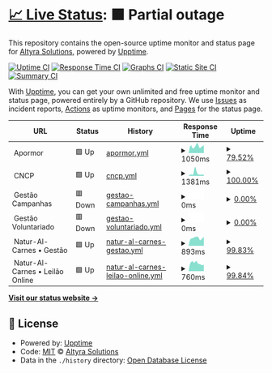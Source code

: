 # [📈 Live Status](https://Altyrasolutionslda.github.io/Uptime-Monitor): <!--live status--> **🟧 Partial outage**

This repository contains the open-source uptime monitor and status page for [Altyra Solutions](https://altyra.com), powered by [Upptime](https://github.com/upptime/upptime).

[![Uptime CI](https://github.com/Altyrasolutionslda/Uptime-Monitor/workflows/Uptime%20CI/badge.svg)](https://github.com/Altyrasolutionslda/Uptime-Monitor/actions?query=workflow%3A%22Uptime+CI%22)
[![Response Time CI](https://github.com/Altyrasolutionslda/Uptime-Monitor/workflows/Response%20Time%20CI/badge.svg)](https://github.com/Altyrasolutionslda/Uptime-Monitor/actions?query=workflow%3A%22Response+Time+CI%22)
[![Graphs CI](https://github.com/Altyrasolutionslda/Uptime-Monitor/workflows/Graphs%20CI/badge.svg)](https://github.com/Altyrasolutionslda/Uptime-Monitor/actions?query=workflow%3A%22Graphs+CI%22)
[![Static Site CI](https://github.com/Altyrasolutionslda/Uptime-Monitor/workflows/Static%20Site%20CI/badge.svg)](https://github.com/Altyrasolutionslda/Uptime-Monitor/actions?query=workflow%3A%22Static+Site+CI%22)
[![Summary CI](https://github.com/Altyrasolutionslda/Uptime-Monitor/workflows/Summary%20CI/badge.svg)](https://github.com/Altyrasolutionslda/Uptime-Monitor/actions?query=workflow%3A%22Summary+CI%22)

With [Upptime](https://upptime.js.org), you can get your own unlimited and free uptime monitor and status page, powered entirely by a GitHub repository. We use [Issues](https://github.com/Altyrasolutionslda/Uptime-Monitor/issues) as incident reports, [Actions](https://github.com/Altyrasolutionslda/Uptime-Monitor/actions) as uptime monitors, and [Pages](https://Altyrasolutionslda.github.io/Uptime-Monitor) for the status page.

<!--start: status pages-->
<!-- This summary is generated by Upptime (https://github.com/upptime/upptime) -->
<!-- Do not edit this manually, your changes will be overwritten -->
<!-- prettier-ignore -->
| URL | Status | History | Response Time | Uptime |
| --- | ------ | ------- | ------------- | ------ |
| <img alt="" src="https://raw.githubusercontent.com/Altyrasolutionslda/Uptime-Monitor/master/assets/iconAPORMOR.ico" height="13"> Apormor | 🟩 Up | [apormor.yml](https://github.com/Altyrasolutionslda/Uptime-Monitor/commits/HEAD/history/apormor.yml) | <details><summary><img alt="Response time graph" src="./graphs/apormor/response-time-week.png" height="20"> 1050ms</summary><br><a href="https://Altyrasolutionslda.github.io/Uptime-Monitor/history/apormor"><img alt="Response time 1160" src="https://img.shields.io/endpoint?url=https%3A%2F%2Fraw.githubusercontent.com%2FAltyrasolutionslda%2FUptime-Monitor%2FHEAD%2Fapi%2Fapormor%2Fresponse-time.json"></a><br><a href="https://Altyrasolutionslda.github.io/Uptime-Monitor/history/apormor"><img alt="24-hour response time 1092" src="https://img.shields.io/endpoint?url=https%3A%2F%2Fraw.githubusercontent.com%2FAltyrasolutionslda%2FUptime-Monitor%2FHEAD%2Fapi%2Fapormor%2Fresponse-time-day.json"></a><br><a href="https://Altyrasolutionslda.github.io/Uptime-Monitor/history/apormor"><img alt="7-day response time 1050" src="https://img.shields.io/endpoint?url=https%3A%2F%2Fraw.githubusercontent.com%2FAltyrasolutionslda%2FUptime-Monitor%2FHEAD%2Fapi%2Fapormor%2Fresponse-time-week.json"></a><br><a href="https://Altyrasolutionslda.github.io/Uptime-Monitor/history/apormor"><img alt="30-day response time 1184" src="https://img.shields.io/endpoint?url=https%3A%2F%2Fraw.githubusercontent.com%2FAltyrasolutionslda%2FUptime-Monitor%2FHEAD%2Fapi%2Fapormor%2Fresponse-time-month.json"></a><br><a href="https://Altyrasolutionslda.github.io/Uptime-Monitor/history/apormor"><img alt="1-year response time 1164" src="https://img.shields.io/endpoint?url=https%3A%2F%2Fraw.githubusercontent.com%2FAltyrasolutionslda%2FUptime-Monitor%2FHEAD%2Fapi%2Fapormor%2Fresponse-time-year.json"></a></details> | <details><summary><a href="https://Altyrasolutionslda.github.io/Uptime-Monitor/history/apormor">79.52%</a></summary><a href="https://Altyrasolutionslda.github.io/Uptime-Monitor/history/apormor"><img alt="All-time uptime 99.86%" src="https://img.shields.io/endpoint?url=https%3A%2F%2Fraw.githubusercontent.com%2FAltyrasolutionslda%2FUptime-Monitor%2FHEAD%2Fapi%2Fapormor%2Fuptime.json"></a><br><a href="https://Altyrasolutionslda.github.io/Uptime-Monitor/history/apormor"><img alt="24-hour uptime 100.00%" src="https://img.shields.io/endpoint?url=https%3A%2F%2Fraw.githubusercontent.com%2FAltyrasolutionslda%2FUptime-Monitor%2FHEAD%2Fapi%2Fapormor%2Fuptime-day.json"></a><br><a href="https://Altyrasolutionslda.github.io/Uptime-Monitor/history/apormor"><img alt="7-day uptime 79.52%" src="https://img.shields.io/endpoint?url=https%3A%2F%2Fraw.githubusercontent.com%2FAltyrasolutionslda%2FUptime-Monitor%2FHEAD%2Fapi%2Fapormor%2Fuptime-week.json"></a><br><a href="https://Altyrasolutionslda.github.io/Uptime-Monitor/history/apormor"><img alt="30-day uptime 95.29%" src="https://img.shields.io/endpoint?url=https%3A%2F%2Fraw.githubusercontent.com%2FAltyrasolutionslda%2FUptime-Monitor%2FHEAD%2Fapi%2Fapormor%2Fuptime-month.json"></a><br><a href="https://Altyrasolutionslda.github.io/Uptime-Monitor/history/apormor"><img alt="1-year uptime 99.60%" src="https://img.shields.io/endpoint?url=https%3A%2F%2Fraw.githubusercontent.com%2FAltyrasolutionslda%2FUptime-Monitor%2FHEAD%2Fapi%2Fapormor%2Fuptime-year.json"></a></details>
| <img alt="" src="https://raw.githubusercontent.com/Altyrasolutionslda/Uptime-Monitor/master/assets/iconCNCP.ico" height="13"> CNCP | 🟩 Up | [cncp.yml](https://github.com/Altyrasolutionslda/Uptime-Monitor/commits/HEAD/history/cncp.yml) | <details><summary><img alt="Response time graph" src="./graphs/cncp/response-time-week.png" height="20"> 1381ms</summary><br><a href="https://Altyrasolutionslda.github.io/Uptime-Monitor/history/cncp"><img alt="Response time 917" src="https://img.shields.io/endpoint?url=https%3A%2F%2Fraw.githubusercontent.com%2FAltyrasolutionslda%2FUptime-Monitor%2FHEAD%2Fapi%2Fcncp%2Fresponse-time.json"></a><br><a href="https://Altyrasolutionslda.github.io/Uptime-Monitor/history/cncp"><img alt="24-hour response time 774" src="https://img.shields.io/endpoint?url=https%3A%2F%2Fraw.githubusercontent.com%2FAltyrasolutionslda%2FUptime-Monitor%2FHEAD%2Fapi%2Fcncp%2Fresponse-time-day.json"></a><br><a href="https://Altyrasolutionslda.github.io/Uptime-Monitor/history/cncp"><img alt="7-day response time 1381" src="https://img.shields.io/endpoint?url=https%3A%2F%2Fraw.githubusercontent.com%2FAltyrasolutionslda%2FUptime-Monitor%2FHEAD%2Fapi%2Fcncp%2Fresponse-time-week.json"></a><br><a href="https://Altyrasolutionslda.github.io/Uptime-Monitor/history/cncp"><img alt="30-day response time 1069" src="https://img.shields.io/endpoint?url=https%3A%2F%2Fraw.githubusercontent.com%2FAltyrasolutionslda%2FUptime-Monitor%2FHEAD%2Fapi%2Fcncp%2Fresponse-time-month.json"></a><br><a href="https://Altyrasolutionslda.github.io/Uptime-Monitor/history/cncp"><img alt="1-year response time 933" src="https://img.shields.io/endpoint?url=https%3A%2F%2Fraw.githubusercontent.com%2FAltyrasolutionslda%2FUptime-Monitor%2FHEAD%2Fapi%2Fcncp%2Fresponse-time-year.json"></a></details> | <details><summary><a href="https://Altyrasolutionslda.github.io/Uptime-Monitor/history/cncp">100.00%</a></summary><a href="https://Altyrasolutionslda.github.io/Uptime-Monitor/history/cncp"><img alt="All-time uptime 77.61%" src="https://img.shields.io/endpoint?url=https%3A%2F%2Fraw.githubusercontent.com%2FAltyrasolutionslda%2FUptime-Monitor%2FHEAD%2Fapi%2Fcncp%2Fuptime.json"></a><br><a href="https://Altyrasolutionslda.github.io/Uptime-Monitor/history/cncp"><img alt="24-hour uptime 100.00%" src="https://img.shields.io/endpoint?url=https%3A%2F%2Fraw.githubusercontent.com%2FAltyrasolutionslda%2FUptime-Monitor%2FHEAD%2Fapi%2Fcncp%2Fuptime-day.json"></a><br><a href="https://Altyrasolutionslda.github.io/Uptime-Monitor/history/cncp"><img alt="7-day uptime 100.00%" src="https://img.shields.io/endpoint?url=https%3A%2F%2Fraw.githubusercontent.com%2FAltyrasolutionslda%2FUptime-Monitor%2FHEAD%2Fapi%2Fcncp%2Fuptime-week.json"></a><br><a href="https://Altyrasolutionslda.github.io/Uptime-Monitor/history/cncp"><img alt="30-day uptime 100.00%" src="https://img.shields.io/endpoint?url=https%3A%2F%2Fraw.githubusercontent.com%2FAltyrasolutionslda%2FUptime-Monitor%2FHEAD%2Fapi%2Fcncp%2Fuptime-month.json"></a><br><a href="https://Altyrasolutionslda.github.io/Uptime-Monitor/history/cncp"><img alt="1-year uptime 99.90%" src="https://img.shields.io/endpoint?url=https%3A%2F%2Fraw.githubusercontent.com%2FAltyrasolutionslda%2FUptime-Monitor%2FHEAD%2Fapi%2Fcncp%2Fuptime-year.json"></a></details>
| <img alt="" src="https://raw.githubusercontent.com/Altyrasolutionslda/Uptime-Monitor/master/assets/iconFNAC.ico" height="13"> Gestão Campanhas | 🟥 Down | [gestao-campanhas.yml](https://github.com/Altyrasolutionslda/Uptime-Monitor/commits/HEAD/history/gestao-campanhas.yml) | <details><summary><img alt="Response time graph" src="./graphs/gestao-campanhas/response-time-week.png" height="20"> 0ms</summary><br><a href="https://Altyrasolutionslda.github.io/Uptime-Monitor/history/gestao-campanhas"><img alt="Response time 1031" src="https://img.shields.io/endpoint?url=https%3A%2F%2Fraw.githubusercontent.com%2FAltyrasolutionslda%2FUptime-Monitor%2FHEAD%2Fapi%2Fgestao-campanhas%2Fresponse-time.json"></a><br><a href="https://Altyrasolutionslda.github.io/Uptime-Monitor/history/gestao-campanhas"><img alt="24-hour response time 0" src="https://img.shields.io/endpoint?url=https%3A%2F%2Fraw.githubusercontent.com%2FAltyrasolutionslda%2FUptime-Monitor%2FHEAD%2Fapi%2Fgestao-campanhas%2Fresponse-time-day.json"></a><br><a href="https://Altyrasolutionslda.github.io/Uptime-Monitor/history/gestao-campanhas"><img alt="7-day response time 0" src="https://img.shields.io/endpoint?url=https%3A%2F%2Fraw.githubusercontent.com%2FAltyrasolutionslda%2FUptime-Monitor%2FHEAD%2Fapi%2Fgestao-campanhas%2Fresponse-time-week.json"></a><br><a href="https://Altyrasolutionslda.github.io/Uptime-Monitor/history/gestao-campanhas"><img alt="30-day response time 0" src="https://img.shields.io/endpoint?url=https%3A%2F%2Fraw.githubusercontent.com%2FAltyrasolutionslda%2FUptime-Monitor%2FHEAD%2Fapi%2Fgestao-campanhas%2Fresponse-time-month.json"></a><br><a href="https://Altyrasolutionslda.github.io/Uptime-Monitor/history/gestao-campanhas"><img alt="1-year response time 1040" src="https://img.shields.io/endpoint?url=https%3A%2F%2Fraw.githubusercontent.com%2FAltyrasolutionslda%2FUptime-Monitor%2FHEAD%2Fapi%2Fgestao-campanhas%2Fresponse-time-year.json"></a></details> | <details><summary><a href="https://Altyrasolutionslda.github.io/Uptime-Monitor/history/gestao-campanhas">0.00%</a></summary><a href="https://Altyrasolutionslda.github.io/Uptime-Monitor/history/gestao-campanhas"><img alt="All-time uptime 95.81%" src="https://img.shields.io/endpoint?url=https%3A%2F%2Fraw.githubusercontent.com%2FAltyrasolutionslda%2FUptime-Monitor%2FHEAD%2Fapi%2Fgestao-campanhas%2Fuptime.json"></a><br><a href="https://Altyrasolutionslda.github.io/Uptime-Monitor/history/gestao-campanhas"><img alt="24-hour uptime 0.00%" src="https://img.shields.io/endpoint?url=https%3A%2F%2Fraw.githubusercontent.com%2FAltyrasolutionslda%2FUptime-Monitor%2FHEAD%2Fapi%2Fgestao-campanhas%2Fuptime-day.json"></a><br><a href="https://Altyrasolutionslda.github.io/Uptime-Monitor/history/gestao-campanhas"><img alt="7-day uptime 0.00%" src="https://img.shields.io/endpoint?url=https%3A%2F%2Fraw.githubusercontent.com%2FAltyrasolutionslda%2FUptime-Monitor%2FHEAD%2Fapi%2Fgestao-campanhas%2Fuptime-week.json"></a><br><a href="https://Altyrasolutionslda.github.io/Uptime-Monitor/history/gestao-campanhas"><img alt="30-day uptime 7.96%" src="https://img.shields.io/endpoint?url=https%3A%2F%2Fraw.githubusercontent.com%2FAltyrasolutionslda%2FUptime-Monitor%2FHEAD%2Fapi%2Fgestao-campanhas%2Fuptime-month.json"></a><br><a href="https://Altyrasolutionslda.github.io/Uptime-Monitor/history/gestao-campanhas"><img alt="1-year uptime 89.41%" src="https://img.shields.io/endpoint?url=https%3A%2F%2Fraw.githubusercontent.com%2FAltyrasolutionslda%2FUptime-Monitor%2FHEAD%2Fapi%2Fgestao-campanhas%2Fuptime-year.json"></a></details>
| <img alt="" src="https://raw.githubusercontent.com/Altyrasolutionslda/Uptime-Monitor/master/assets/iconGV.ico" height="13"> Gestão Voluntariado | 🟥 Down | [gestao-voluntariado.yml](https://github.com/Altyrasolutionslda/Uptime-Monitor/commits/HEAD/history/gestao-voluntariado.yml) | <details><summary><img alt="Response time graph" src="./graphs/gestao-voluntariado/response-time-week.png" height="20"> 0ms</summary><br><a href="https://Altyrasolutionslda.github.io/Uptime-Monitor/history/gestao-voluntariado"><img alt="Response time 780" src="https://img.shields.io/endpoint?url=https%3A%2F%2Fraw.githubusercontent.com%2FAltyrasolutionslda%2FUptime-Monitor%2FHEAD%2Fapi%2Fgestao-voluntariado%2Fresponse-time.json"></a><br><a href="https://Altyrasolutionslda.github.io/Uptime-Monitor/history/gestao-voluntariado"><img alt="24-hour response time 0" src="https://img.shields.io/endpoint?url=https%3A%2F%2Fraw.githubusercontent.com%2FAltyrasolutionslda%2FUptime-Monitor%2FHEAD%2Fapi%2Fgestao-voluntariado%2Fresponse-time-day.json"></a><br><a href="https://Altyrasolutionslda.github.io/Uptime-Monitor/history/gestao-voluntariado"><img alt="7-day response time 0" src="https://img.shields.io/endpoint?url=https%3A%2F%2Fraw.githubusercontent.com%2FAltyrasolutionslda%2FUptime-Monitor%2FHEAD%2Fapi%2Fgestao-voluntariado%2Fresponse-time-week.json"></a><br><a href="https://Altyrasolutionslda.github.io/Uptime-Monitor/history/gestao-voluntariado"><img alt="30-day response time 0" src="https://img.shields.io/endpoint?url=https%3A%2F%2Fraw.githubusercontent.com%2FAltyrasolutionslda%2FUptime-Monitor%2FHEAD%2Fapi%2Fgestao-voluntariado%2Fresponse-time-month.json"></a><br><a href="https://Altyrasolutionslda.github.io/Uptime-Monitor/history/gestao-voluntariado"><img alt="1-year response time 0" src="https://img.shields.io/endpoint?url=https%3A%2F%2Fraw.githubusercontent.com%2FAltyrasolutionslda%2FUptime-Monitor%2FHEAD%2Fapi%2Fgestao-voluntariado%2Fresponse-time-year.json"></a></details> | <details><summary><a href="https://Altyrasolutionslda.github.io/Uptime-Monitor/history/gestao-voluntariado">0.00%</a></summary><a href="https://Altyrasolutionslda.github.io/Uptime-Monitor/history/gestao-voluntariado"><img alt="All-time uptime 63.19%" src="https://img.shields.io/endpoint?url=https%3A%2F%2Fraw.githubusercontent.com%2FAltyrasolutionslda%2FUptime-Monitor%2FHEAD%2Fapi%2Fgestao-voluntariado%2Fuptime.json"></a><br><a href="https://Altyrasolutionslda.github.io/Uptime-Monitor/history/gestao-voluntariado"><img alt="24-hour uptime 0.00%" src="https://img.shields.io/endpoint?url=https%3A%2F%2Fraw.githubusercontent.com%2FAltyrasolutionslda%2FUptime-Monitor%2FHEAD%2Fapi%2Fgestao-voluntariado%2Fuptime-day.json"></a><br><a href="https://Altyrasolutionslda.github.io/Uptime-Monitor/history/gestao-voluntariado"><img alt="7-day uptime 0.00%" src="https://img.shields.io/endpoint?url=https%3A%2F%2Fraw.githubusercontent.com%2FAltyrasolutionslda%2FUptime-Monitor%2FHEAD%2Fapi%2Fgestao-voluntariado%2Fuptime-week.json"></a><br><a href="https://Altyrasolutionslda.github.io/Uptime-Monitor/history/gestao-voluntariado"><img alt="30-day uptime 7.96%" src="https://img.shields.io/endpoint?url=https%3A%2F%2Fraw.githubusercontent.com%2FAltyrasolutionslda%2FUptime-Monitor%2FHEAD%2Fapi%2Fgestao-voluntariado%2Fuptime-month.json"></a><br><a href="https://Altyrasolutionslda.github.io/Uptime-Monitor/history/gestao-voluntariado"><img alt="1-year uptime 0.00%" src="https://img.shields.io/endpoint?url=https%3A%2F%2Fraw.githubusercontent.com%2FAltyrasolutionslda%2FUptime-Monitor%2FHEAD%2Fapi%2Fgestao-voluntariado%2Fuptime-year.json"></a></details>
| <img alt="" src="https://raw.githubusercontent.com/Altyrasolutionslda/Uptime-Monitor/master/assets/iconNC.ico" height="13"> Natur-Al-Carnes • Gestão | 🟩 Up | [natur-al-carnes-gestao.yml](https://github.com/Altyrasolutionslda/Uptime-Monitor/commits/HEAD/history/natur-al-carnes-gestao.yml) | <details><summary><img alt="Response time graph" src="./graphs/natur-al-carnes-gestao/response-time-week.png" height="20"> 893ms</summary><br><a href="https://Altyrasolutionslda.github.io/Uptime-Monitor/history/natur-al-carnes-gestao"><img alt="Response time 832" src="https://img.shields.io/endpoint?url=https%3A%2F%2Fraw.githubusercontent.com%2FAltyrasolutionslda%2FUptime-Monitor%2FHEAD%2Fapi%2Fnatur-al-carnes-gestao%2Fresponse-time.json"></a><br><a href="https://Altyrasolutionslda.github.io/Uptime-Monitor/history/natur-al-carnes-gestao"><img alt="24-hour response time 668" src="https://img.shields.io/endpoint?url=https%3A%2F%2Fraw.githubusercontent.com%2FAltyrasolutionslda%2FUptime-Monitor%2FHEAD%2Fapi%2Fnatur-al-carnes-gestao%2Fresponse-time-day.json"></a><br><a href="https://Altyrasolutionslda.github.io/Uptime-Monitor/history/natur-al-carnes-gestao"><img alt="7-day response time 893" src="https://img.shields.io/endpoint?url=https%3A%2F%2Fraw.githubusercontent.com%2FAltyrasolutionslda%2FUptime-Monitor%2FHEAD%2Fapi%2Fnatur-al-carnes-gestao%2Fresponse-time-week.json"></a><br><a href="https://Altyrasolutionslda.github.io/Uptime-Monitor/history/natur-al-carnes-gestao"><img alt="30-day response time 910" src="https://img.shields.io/endpoint?url=https%3A%2F%2Fraw.githubusercontent.com%2FAltyrasolutionslda%2FUptime-Monitor%2FHEAD%2Fapi%2Fnatur-al-carnes-gestao%2Fresponse-time-month.json"></a><br><a href="https://Altyrasolutionslda.github.io/Uptime-Monitor/history/natur-al-carnes-gestao"><img alt="1-year response time 866" src="https://img.shields.io/endpoint?url=https%3A%2F%2Fraw.githubusercontent.com%2FAltyrasolutionslda%2FUptime-Monitor%2FHEAD%2Fapi%2Fnatur-al-carnes-gestao%2Fresponse-time-year.json"></a></details> | <details><summary><a href="https://Altyrasolutionslda.github.io/Uptime-Monitor/history/natur-al-carnes-gestao">99.83%</a></summary><a href="https://Altyrasolutionslda.github.io/Uptime-Monitor/history/natur-al-carnes-gestao"><img alt="All-time uptime 99.81%" src="https://img.shields.io/endpoint?url=https%3A%2F%2Fraw.githubusercontent.com%2FAltyrasolutionslda%2FUptime-Monitor%2FHEAD%2Fapi%2Fnatur-al-carnes-gestao%2Fuptime.json"></a><br><a href="https://Altyrasolutionslda.github.io/Uptime-Monitor/history/natur-al-carnes-gestao"><img alt="24-hour uptime 100.00%" src="https://img.shields.io/endpoint?url=https%3A%2F%2Fraw.githubusercontent.com%2FAltyrasolutionslda%2FUptime-Monitor%2FHEAD%2Fapi%2Fnatur-al-carnes-gestao%2Fuptime-day.json"></a><br><a href="https://Altyrasolutionslda.github.io/Uptime-Monitor/history/natur-al-carnes-gestao"><img alt="7-day uptime 99.83%" src="https://img.shields.io/endpoint?url=https%3A%2F%2Fraw.githubusercontent.com%2FAltyrasolutionslda%2FUptime-Monitor%2FHEAD%2Fapi%2Fnatur-al-carnes-gestao%2Fuptime-week.json"></a><br><a href="https://Altyrasolutionslda.github.io/Uptime-Monitor/history/natur-al-carnes-gestao"><img alt="30-day uptime 99.96%" src="https://img.shields.io/endpoint?url=https%3A%2F%2Fraw.githubusercontent.com%2FAltyrasolutionslda%2FUptime-Monitor%2FHEAD%2Fapi%2Fnatur-al-carnes-gestao%2Fuptime-month.json"></a><br><a href="https://Altyrasolutionslda.github.io/Uptime-Monitor/history/natur-al-carnes-gestao"><img alt="1-year uptime 99.98%" src="https://img.shields.io/endpoint?url=https%3A%2F%2Fraw.githubusercontent.com%2FAltyrasolutionslda%2FUptime-Monitor%2FHEAD%2Fapi%2Fnatur-al-carnes-gestao%2Fuptime-year.json"></a></details>
| <img alt="" src="https://raw.githubusercontent.com/Altyrasolutionslda/Uptime-Monitor/master/assets/iconNC.ico" height="13"> Natur-Al-Carnes • Leilão Online | 🟩 Up | [natur-al-carnes-leilao-online.yml](https://github.com/Altyrasolutionslda/Uptime-Monitor/commits/HEAD/history/natur-al-carnes-leilao-online.yml) | <details><summary><img alt="Response time graph" src="./graphs/natur-al-carnes-leilao-online/response-time-week.png" height="20"> 760ms</summary><br><a href="https://Altyrasolutionslda.github.io/Uptime-Monitor/history/natur-al-carnes-leilao-online"><img alt="Response time 783" src="https://img.shields.io/endpoint?url=https%3A%2F%2Fraw.githubusercontent.com%2FAltyrasolutionslda%2FUptime-Monitor%2FHEAD%2Fapi%2Fnatur-al-carnes-leilao-online%2Fresponse-time.json"></a><br><a href="https://Altyrasolutionslda.github.io/Uptime-Monitor/history/natur-al-carnes-leilao-online"><img alt="24-hour response time 718" src="https://img.shields.io/endpoint?url=https%3A%2F%2Fraw.githubusercontent.com%2FAltyrasolutionslda%2FUptime-Monitor%2FHEAD%2Fapi%2Fnatur-al-carnes-leilao-online%2Fresponse-time-day.json"></a><br><a href="https://Altyrasolutionslda.github.io/Uptime-Monitor/history/natur-al-carnes-leilao-online"><img alt="7-day response time 760" src="https://img.shields.io/endpoint?url=https%3A%2F%2Fraw.githubusercontent.com%2FAltyrasolutionslda%2FUptime-Monitor%2FHEAD%2Fapi%2Fnatur-al-carnes-leilao-online%2Fresponse-time-week.json"></a><br><a href="https://Altyrasolutionslda.github.io/Uptime-Monitor/history/natur-al-carnes-leilao-online"><img alt="30-day response time 858" src="https://img.shields.io/endpoint?url=https%3A%2F%2Fraw.githubusercontent.com%2FAltyrasolutionslda%2FUptime-Monitor%2FHEAD%2Fapi%2Fnatur-al-carnes-leilao-online%2Fresponse-time-month.json"></a><br><a href="https://Altyrasolutionslda.github.io/Uptime-Monitor/history/natur-al-carnes-leilao-online"><img alt="1-year response time 794" src="https://img.shields.io/endpoint?url=https%3A%2F%2Fraw.githubusercontent.com%2FAltyrasolutionslda%2FUptime-Monitor%2FHEAD%2Fapi%2Fnatur-al-carnes-leilao-online%2Fresponse-time-year.json"></a></details> | <details><summary><a href="https://Altyrasolutionslda.github.io/Uptime-Monitor/history/natur-al-carnes-leilao-online">99.84%</a></summary><a href="https://Altyrasolutionslda.github.io/Uptime-Monitor/history/natur-al-carnes-leilao-online"><img alt="All-time uptime 99.81%" src="https://img.shields.io/endpoint?url=https%3A%2F%2Fraw.githubusercontent.com%2FAltyrasolutionslda%2FUptime-Monitor%2FHEAD%2Fapi%2Fnatur-al-carnes-leilao-online%2Fuptime.json"></a><br><a href="https://Altyrasolutionslda.github.io/Uptime-Monitor/history/natur-al-carnes-leilao-online"><img alt="24-hour uptime 100.00%" src="https://img.shields.io/endpoint?url=https%3A%2F%2Fraw.githubusercontent.com%2FAltyrasolutionslda%2FUptime-Monitor%2FHEAD%2Fapi%2Fnatur-al-carnes-leilao-online%2Fuptime-day.json"></a><br><a href="https://Altyrasolutionslda.github.io/Uptime-Monitor/history/natur-al-carnes-leilao-online"><img alt="7-day uptime 99.84%" src="https://img.shields.io/endpoint?url=https%3A%2F%2Fraw.githubusercontent.com%2FAltyrasolutionslda%2FUptime-Monitor%2FHEAD%2Fapi%2Fnatur-al-carnes-leilao-online%2Fuptime-week.json"></a><br><a href="https://Altyrasolutionslda.github.io/Uptime-Monitor/history/natur-al-carnes-leilao-online"><img alt="30-day uptime 99.96%" src="https://img.shields.io/endpoint?url=https%3A%2F%2Fraw.githubusercontent.com%2FAltyrasolutionslda%2FUptime-Monitor%2FHEAD%2Fapi%2Fnatur-al-carnes-leilao-online%2Fuptime-month.json"></a><br><a href="https://Altyrasolutionslda.github.io/Uptime-Monitor/history/natur-al-carnes-leilao-online"><img alt="1-year uptime 99.98%" src="https://img.shields.io/endpoint?url=https%3A%2F%2Fraw.githubusercontent.com%2FAltyrasolutionslda%2FUptime-Monitor%2FHEAD%2Fapi%2Fnatur-al-carnes-leilao-online%2Fuptime-year.json"></a></details>

<!--end: status pages-->

[**Visit our status website →**](https://Altyrasolutionslda.github.io/Uptime-Monitor)

## 📄 License

- Powered by: [Upptime](https://github.com/upptime/upptime)
- Code: [MIT](./LICENSE) © [Altyra Solutions](https://altyra.com)
- Data in the `./history` directory: [Open Database License](https://opendatacommons.org/licenses/odbl/1-0/)
